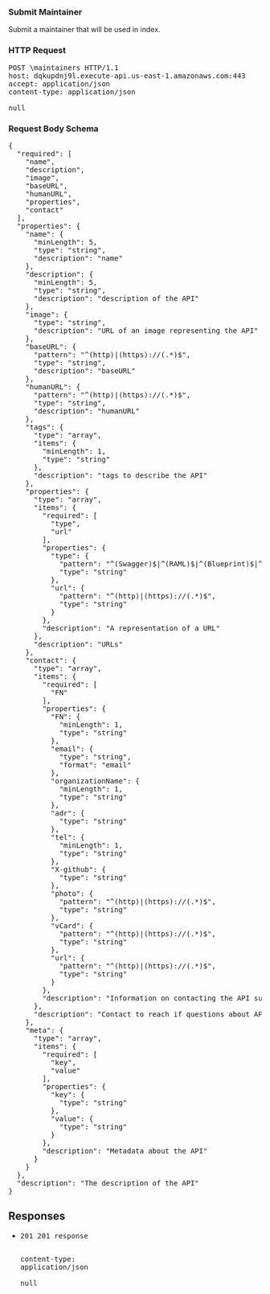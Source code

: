 <!DOCTYPE html><html><head><title>Submit Maintainer</title><link rel="stylesheet" href="./OpenApi.css"/><meta charset="utf-8"/><meta name="viewport" content="width=device-width, initial-scale=1"/></head><body><article><section class="requestOverview"><h1 class="request-summary">Submit Maintainer</h1><p class="request-description">Submit a maintainer that will be used in index.</p></section><section class="http"><h3>HTTP Request</h3><pre class="http-example"><span class="request-line">POST</span> <span class="http-target">\maintainers</span> <span class="http-version">HTTP/1.1</span>&#xA;<span class="header-line">host</span>: <span class="header-value">dqkupdnj9l.execute-api.us-east-1.amazonaws.com:443</span>&#xA;<span class="header-line">accept</span>: <span class="header-value">application/json</span>&#xA;<span class="header-line">content-type</span>: <span class="header-value">application/json</span>&#xA;&#xA;null</pre></section><section class="requestContent"><h3>Request Body Schema</h3><pre class="schema">{&#xA;  &quot;required&quot;: [&#xA;    &quot;name&quot;,&#xA;    &quot;description&quot;,&#xA;    &quot;image&quot;,&#xA;    &quot;baseURL&quot;,&#xA;    &quot;humanURL&quot;,&#xA;    &quot;properties&quot;,&#xA;    &quot;contact&quot;&#xA;  ],&#xA;  &quot;properties&quot;: {&#xA;    &quot;name&quot;: {&#xA;      &quot;minLength&quot;: 5,&#xA;      &quot;type&quot;: &quot;string&quot;,&#xA;      &quot;description&quot;: &quot;name&quot;&#xA;    },&#xA;    &quot;description&quot;: {&#xA;      &quot;minLength&quot;: 5,&#xA;      &quot;type&quot;: &quot;string&quot;,&#xA;      &quot;description&quot;: &quot;description of the API&quot;&#xA;    },&#xA;    &quot;image&quot;: {&#xA;      &quot;type&quot;: &quot;string&quot;,&#xA;      &quot;description&quot;: &quot;URL of an image representing the API&quot;&#xA;    },&#xA;    &quot;baseURL&quot;: {&#xA;      &quot;pattern&quot;: &quot;^(http)|(https)://(.*)$&quot;,&#xA;      &quot;type&quot;: &quot;string&quot;,&#xA;      &quot;description&quot;: &quot;baseURL&quot;&#xA;    },&#xA;    &quot;humanURL&quot;: {&#xA;      &quot;pattern&quot;: &quot;^(http)|(https)://(.*)$&quot;,&#xA;      &quot;type&quot;: &quot;string&quot;,&#xA;      &quot;description&quot;: &quot;humanURL&quot;&#xA;    },&#xA;    &quot;tags&quot;: {&#xA;      &quot;type&quot;: &quot;array&quot;,&#xA;      &quot;items&quot;: {&#xA;        &quot;minLength&quot;: 1,&#xA;        &quot;type&quot;: &quot;string&quot;&#xA;      },&#xA;      &quot;description&quot;: &quot;tags to describe the API&quot;&#xA;    },&#xA;    &quot;properties&quot;: {&#xA;      &quot;type&quot;: &quot;array&quot;,&#xA;      &quot;items&quot;: {&#xA;        &quot;required&quot;: [&#xA;          &quot;type&quot;,&#xA;          &quot;url&quot;&#xA;        ],&#xA;        &quot;properties&quot;: {&#xA;          &quot;type&quot;: {&#xA;            &quot;pattern&quot;: &quot;^(Swagger)$|^(RAML)$|^(Blueprint)$|^(WADL)$|^(WSDL)$|^(TermsOfService)$|^(InterfaceLicense)$|^(StatusPage)$|^(Pricing)$|^(Forums)$|^(AlertsTwitterHandle)$|^(X-[A-Za-z0-9\\-]*)$&quot;,&#xA;            &quot;type&quot;: &quot;string&quot;&#xA;          },&#xA;          &quot;url&quot;: {&#xA;            &quot;pattern&quot;: &quot;^(http)|(https)://(.*)$&quot;,&#xA;            &quot;type&quot;: &quot;string&quot;&#xA;          }&#xA;        },&#xA;        &quot;description&quot;: &quot;A representation of a URL&quot;&#xA;      },&#xA;      &quot;description&quot;: &quot;URLs&quot;&#xA;    },&#xA;    &quot;contact&quot;: {&#xA;      &quot;type&quot;: &quot;array&quot;,&#xA;      &quot;items&quot;: {&#xA;        &quot;required&quot;: [&#xA;          &quot;FN&quot;&#xA;        ],&#xA;        &quot;properties&quot;: {&#xA;          &quot;FN&quot;: {&#xA;            &quot;minLength&quot;: 1,&#xA;            &quot;type&quot;: &quot;string&quot;&#xA;          },&#xA;          &quot;email&quot;: {&#xA;            &quot;type&quot;: &quot;string&quot;,&#xA;            &quot;format&quot;: &quot;email&quot;&#xA;          },&#xA;          &quot;organizationName&quot;: {&#xA;            &quot;minLength&quot;: 1,&#xA;            &quot;type&quot;: &quot;string&quot;&#xA;          },&#xA;          &quot;adr&quot;: {&#xA;            &quot;type&quot;: &quot;string&quot;&#xA;          },&#xA;          &quot;tel&quot;: {&#xA;            &quot;minLength&quot;: 1,&#xA;            &quot;type&quot;: &quot;string&quot;&#xA;          },&#xA;          &quot;X-github&quot;: {&#xA;            &quot;type&quot;: &quot;string&quot;&#xA;          },&#xA;          &quot;photo&quot;: {&#xA;            &quot;pattern&quot;: &quot;^(http)|(https)://(.*)$&quot;,&#xA;            &quot;type&quot;: &quot;string&quot;&#xA;          },&#xA;          &quot;vCard&quot;: {&#xA;            &quot;pattern&quot;: &quot;^(http)|(https)://(.*)$&quot;,&#xA;            &quot;type&quot;: &quot;string&quot;&#xA;          },&#xA;          &quot;url&quot;: {&#xA;            &quot;pattern&quot;: &quot;^(http)|(https)://(.*)$&quot;,&#xA;            &quot;type&quot;: &quot;string&quot;&#xA;          }&#xA;        },&#xA;        &quot;description&quot;: &quot;Information on contacting the API support&quot;&#xA;      },&#xA;      &quot;description&quot;: &quot;Contact to reach if questions about API&quot;&#xA;    },&#xA;    &quot;meta&quot;: {&#xA;      &quot;type&quot;: &quot;array&quot;,&#xA;      &quot;items&quot;: {&#xA;        &quot;required&quot;: [&#xA;          &quot;key&quot;,&#xA;          &quot;value&quot;&#xA;        ],&#xA;        &quot;properties&quot;: {&#xA;          &quot;key&quot;: {&#xA;            &quot;type&quot;: &quot;string&quot;&#xA;          },&#xA;          &quot;value&quot;: {&#xA;            &quot;type&quot;: &quot;string&quot;&#xA;          }&#xA;        },&#xA;        &quot;description&quot;: &quot;Metadata about the API&quot;&#xA;      }&#xA;    }&#xA;  },&#xA;  &quot;description&quot;: &quot;The description of the API&quot;&#xA;}</pre></section><section class="responses"><h2>Responses</h2><ul class="responses"><li class="response"><pre class="http-example"><span class="status-line">201</span> <span class="status-description">201 response</span>
<span class="header-line">content-type</span>: <span class="header-value">application/json</span>&#xA;&#xA;null</pre></li></ul></section></article></body></html>